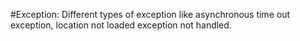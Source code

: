 #Exception: 
Different types of exception like asynchronous time out exception, location not loaded exception not handled.
